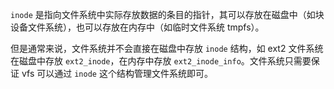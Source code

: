 `inode` 是指向文件系统中实际存放数据的条目的指针，其可以存放在磁盘中（如块设备文件系统），也可以存放在内存中（如临时文件系统 tmpfs）。

但是通常来说，文件系统并不会直接在磁盘中存放 `inode` 结构，如 ext2 文件系统在磁盘中存放 `ext2_inode`，在内存中存放 `ext2_inode_info`。文件系统只需要保证 vfs 可以通过 `inode` 这个结构管理文件系统即可。
